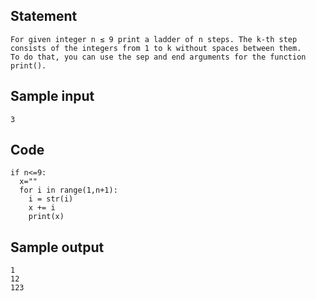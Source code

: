 ## Statement
```
For given integer n ≤ 9 print a ladder of n steps. The k-th step consists of the integers from 1 to k without spaces between them.
To do that, you can use the sep and end arguments for the function print().
```
## Sample input
```
3
```
## Code
```
if n<=9:
  x=""
  for i in range(1,n+1):
    i = str(i)
    x += i
    print(x)
```
## Sample output
```
1
12
123
```
